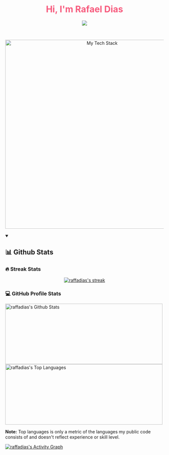 <p align="center">
  <h1 align="center" style="color:#f75c7e;">Hi, I'm Rafael Dias</h1>
</p>

<p align="center">
  <!-- Typing SVG by DenverCoder1 - https://github.com/DenverCoder1/readme-typing-svg -->
  <a href="https://github.com/DenverCoder1/readme-typing-svg">
    <img src="https://readme-typing-svg.demolab.com/?lines=Front-end%20web%20and%20app%20developer;1%2B%20years%20of%20coding%20experience;Always%20learning%20new%20things&font=Fira%20Code&center=true&width=440&height=45&color=f75c7e&vCenter=true&pause=1000&size=22" /></a>
</p>

<br/>
<p align="center">
<img src="https://github-readme-tech-stack.vercel.app/api/cards?title=Tech%20Stack&align=center&titleAlign=center&fontSize=15&showBorder=false&lineHeight=3&lineCount=3&theme=react&gap=4&line1=typescript,typescript,3178C6;javascript,javascript,F7DF1E;react,react,61DAFB;redux,redux,764ABC;&line2=react,react%20native,609bfb;html5,html5,E34F26;css3,css3,1572B6;tailwindcss,tailwindcss,06B6D4;&line3=styledcomponents,styled%20components,DB7093;axios,axios,5A29E4;vite,vite,646CFF;expo,expo,000020;" alt="My Tech Stack" width="600px"/>
 </p>

<details open> 
  <summary><h2>📊 Github Stats</h2></summary>

  <h3>🔥 Streak Stats</h3>

  <!-- GitHub Readme Streak Stats - https://github.com/DenverCoder1/github-readme-streak-stats -->
  <p align="center">
    <a href="https://github.com/DenverCoder1/github-readme-streak-stats">
      <img title="🔥 Get streak stats for your profile at git.io/streak-stats" alt="raffadias's streak" src="https://streak-stats.demolab.com?user=raffadias&theme=dracula&hide_border=true&border_radius=10&mode=weekly&card_width=800"/>
    </a>
  </p>

  <h3>💻 GitHub Profile Stats</h3>

  <!-- https://github.com/anuraghazra/github-readme-stats -->

  <a href="https://github.com/raffadias/github-readme-stats"><img alt="raffadias's Github Stats" src="https://denvercoder1-github-readme-stats.vercel.app/api/?username=raffadias&show_icons=true&include_all_commits=true&count_private=true&theme=react&hide_border=true&bg_color=1F222E&title_color=F85D7F&icon_color=79DAFA" height="192px" width="500em"/></a>
  <a href="https://github.com/raffadias/github-readme-stats"><img alt="raffadias's Top Languages" src="https://denvercoder1-github-readme-stats.vercel.app/api/top-langs/?username=raffadias&langs_count=8&layout=compact&theme=react&hide_border=true&bg_color=1F222E&title_color=F85D7F&icon_color=79DAFA&hide=Jupyter%20Notebook,Roff" height="192px" width="500em"/></a>
  <br/>

  <b>Note:</b> Top languages is only a metric of the languages my public code consists of and doesn't reflect experience or skill level.
  
  <!-- https://github.com/ashutosh00710/github-readme-activity-graph -->

  <a href="https://github.com/ashutosh00710/github-readme-activity-graph"><img alt="raffadias's Activity Graph" src="https://github-readme-activity-graph.cyclic.app/graph/?username=raffadias&bg_color=1F222E&color=79DAFA&line=F85D7F&point=FFFF&hide_border=true" /></a>

</details>
